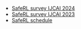 - [SafeRL survey IJCAI 2024](SafeRL/survey2024.md)
- [SafeRL survey IJCAI 2023](SafeRL/survey2023.md)
- [SafeRL schedule](SafeRL/schedule.md)
